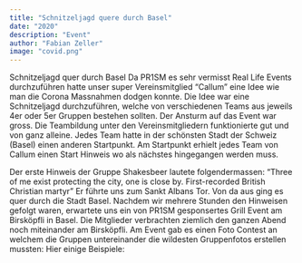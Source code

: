```yaml
---
title: "Schnitzeljagd quere durch Basel"
date: "2020"
description: "Event"
author: "Fabian Zeller"
image: "covid.png"
---
```


Schnitzeljagd quer durch Basel
Da PR1SM es sehr vermisst Real Life Events durchzuführen hatte unser super Vereinsmitglied “Callum” eine Idee wie man die Corona Massnahmen dodgen konnte.
Die Idee war eine Schnitzeljagd durchzuführen, welche von verschiedenen Teams aus jeweils 4er oder 5er Gruppen bestehen sollten.
Der Ansturm auf das Event war gross. Die Teambildung unter den Vereinsmitgliedern funktionierte gut und von ganz alleine.
Jedes Team hatte in der schönsten Stadt der Schweiz (Basel) einen anderen Startpunkt.
Am Startpunkt erhielt jedes Team von Callum einen Start Hinweis wo als nächstes hingegangen werden muss.

Der erste Hinweis der Gruppe Shakesbeer lautete folgendermassen:
“Three of me exist protecting the city, one is close by. First-recorded British Christian martyr”
Er führte uns zum Sankt Albans Tor.
Von da aus ging es quer durch die Stadt Basel.
Nachdem wir mehrere Stunden den Hinweisen gefolgt waren, erwartete uns ein von PR1SM gesponsertes Grill Event am Birsköpfli in Basel.
Die Mitglieder verbrachten ziemlich den ganzen Abend noch miteinander am Birsköpfli.
Am Event gab es einen Foto Contest an welchem die Gruppen untereinander die wildesten Gruppenfotos erstellen mussten:
Hier einige Beispiele: